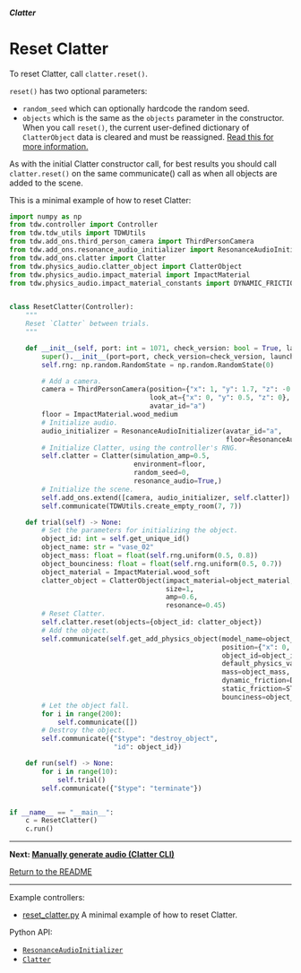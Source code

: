 ##### Clatter

# Reset Clatter

To reset Clatter, call `clatter.reset()`.

`reset()` has two optional parameters:

- `random_seed` which can optionally hardcode the random seed.
- `objects` which is the same as the `objects` parameter in the constructor. When you call `reset()`, the current user-defined dictionary of `ClatterObject` data is cleared and must be reassigned. [Read this for more information.](clatter_objects.md)

As with the initial Clatter constructor call, for best results  you should call `clatter.reset()` on the same communicate() call as when all objects are added to the scene.

This is a minimal example of how to reset Clatter:

```python
import numpy as np
from tdw.controller import Controller
from tdw.tdw_utils import TDWUtils
from tdw.add_ons.third_person_camera import ThirdPersonCamera
from tdw.add_ons.resonance_audio_initializer import ResonanceAudioInitializer
from tdw.add_ons.clatter import Clatter
from tdw.physics_audio.clatter_object import ClatterObject
from tdw.physics_audio.impact_material import ImpactMaterial
from tdw.physics_audio.impact_material_constants import DYNAMIC_FRICTION, STATIC_FRICTION


class ResetClatter(Controller):
    """
    Reset `Clatter` between trials.
    """

    def __init__(self, port: int = 1071, check_version: bool = True, launch_build: bool = True):
        super().__init__(port=port, check_version=check_version, launch_build=launch_build)
        self.rng: np.random.RandomState = np.random.RandomState(0)

        # Add a camera.
        camera = ThirdPersonCamera(position={"x": 1, "y": 1.7, "z": -0.5},
                                   look_at={"x": 0, "y": 0.5, "z": 0},
                                   avatar_id="a")
        floor = ImpactMaterial.wood_medium
        # Initialize audio.
        audio_initializer = ResonanceAudioInitializer(avatar_id="a", 
                                                      floor=ResonanceAudioInitializer.RESONANCE_AUDIO_MATERIALS[floor])
        # Initialize Clatter, using the controller's RNG.
        self.clatter = Clatter(simulation_amp=0.5,
                               environment=floor,
                               random_seed=0,
                               resonance_audio=True,)
        # Initialize the scene.
        self.add_ons.extend([camera, audio_initializer, self.clatter])
        self.communicate(TDWUtils.create_empty_room(7, 7))

    def trial(self) -> None:
        # Set the parameters for initializing the object.
        object_id: int = self.get_unique_id()
        object_name: str = "vase_02"
        object_mass: float = float(self.rng.uniform(0.5, 0.8))
        object_bounciness: float = float(self.rng.uniform(0.5, 0.7))
        object_material = ImpactMaterial.wood_soft
        clatter_object = ClatterObject(impact_material=object_material,
                                       size=1,
                                       amp=0.6,
                                       resonance=0.45)
        # Reset Clatter.
        self.clatter.reset(objects={object_id: clatter_object})
        # Add the object.
        self.communicate(self.get_add_physics_object(model_name=object_name,
                                                     position={"x": 0, "y": float(self.rng.uniform(3, 4)), "z": 0},
                                                     object_id=object_id,
                                                     default_physics_values=False,
                                                     mass=object_mass,
                                                     dynamic_friction=DYNAMIC_FRICTION[object_material],
                                                     static_friction=STATIC_FRICTION[object_material],
                                                     bounciness=object_bounciness))
        # Let the object fall.
        for i in range(200):
            self.communicate([])
        # Destroy the object.
        self.communicate({"$type": "destroy_object",
                          "id": object_id})

    def run(self) -> None:
        for i in range(10):
            self.trial()
        self.communicate({"$type": "terminate"})


if __name__ == "__main__":
    c = ResetClatter()
    c.run()
```

***

**Next: [Manually generate audio (Clatter CLI)](cli.md)**

[Return to the README](../../../README.md)

***

Example controllers:

- [reset_clatter.py](https://github.com/threedworld-mit/tdw/blob/master/Python/example_controllers/clatter/reset_clatter.py) A minimal example of how to reset Clatter.

Python API:

- [`ResonanceAudioInitializer`](../../python/add_ons/resonance_audio_initializer.md)
- [`Clatter`](../../python/add_ons/clatter.md)